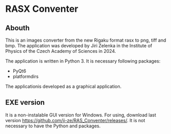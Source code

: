 # RASX Conventer
## Abouth
This is an images converter from the new Rigaku format rasx to png, tiff and bmp. The application was developed by Jiri Zelenka in the Institute of Physics of the Czech Academy of Sciences in 2024.

The application is written in Python 3. It is necessary following packages:
- PyQt6
- platformdirs

The applicationis developed as a graphical application.

## EXE version
It is a non-instalable GUI version for Windows. For using, download last version https://github.com/ji-ze/RAS_Conventer/releases/. It is not necessary to have the Python and packages.
